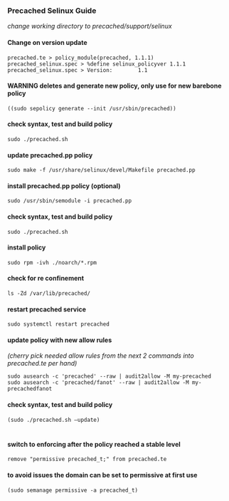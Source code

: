 ### Precached Selinux Guide

_change working directory to precached/support/selinux_

#### Change on version update
```
precached.te > policy_module(precached, 1.1.1)
precached_selinux.spec > %define selinux_policyver 1.1.1
precached_selinux.spec > Version:        1.1
```
#### WARNING deletes and generate new policy, only use for new barebone policy
`((sudo sepolicy generate --init /usr/sbin/precached))`

#### check syntax, test and build policy
`sudo ./precached.sh`

#### update precached.pp policy
`sudo make -f /usr/share/selinux/devel/Makefile precached.pp`

#### install precached.pp policy (optional)
`sudo /usr/sbin/semodule -i precached.pp`

#### check syntax, test and build policy
`sudo ./precached.sh`
#### install policy
`sudo rpm -ivh ./noarch/*.rpm`

#### check for re confinement
`ls -Zd /var/lib/precached/`

#### restart precached service
`sudo systemctl restart precached`

#### update policy with new allow rules 
_(cherry pick needed allow rules from the next 2 commands into precached.te per hand)_
```
sudo ausearch -c 'precached' --raw | audit2allow -M my-precached
sudo ausearch -c 'precached/fanot' --raw | audit2allow -M my-precachedfanot
```
#### check syntax, test and build policy
`(sudo ./precached.sh –update)`

#
#### switch to enforcing after the policy reached a stable level
`remove "permissive precached_t;" from precached.te`

#### to avoid issues the domain can be set to permissive at first use
`(sudo semanage permissive -a precached_t)`

#
